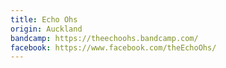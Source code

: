 ```yaml
---
title: Echo Ohs
origin: Auckland
bandcamp: https://theechoohs.bandcamp.com/
facebook: https://www.facebook.com/theEchoOhs/
---
```

